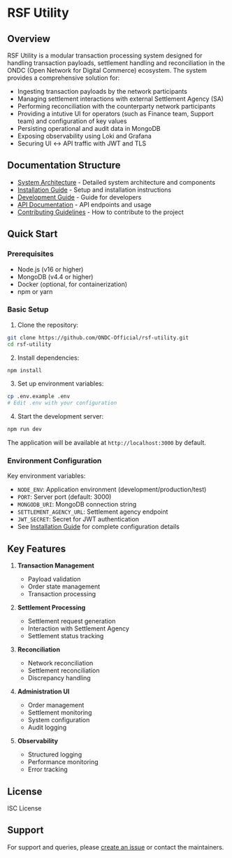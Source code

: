 # RSF Utility

## Overview
RSF Utility is a modular transaction processing system designed for handling transaction payloads, settlement handling and reconciliation in the ONDC (Open Network for Digital Commerce) ecosystem. The system provides a comprehensive solution for:

- Ingesting transaction payloads by the network participants
- Managing settlement interactions with external Settlement Agency (SA) 
- Performing reconciliation with the counterparty network participants
- Providing a intutive UI for operators (such as Finance team, Support team) and configuration of key values
- Persisting operational and audit data in MongoDB
- Exposing observability using Loki and Grafana
- Securing UI ↔ API traffic with JWT and TLS

## Documentation Structure
- [System Architecture](./docs/ARCHITECTURE.md) - Detailed system architecture and components
- [Installation Guide](./docs/INSTALLATION.md) - Setup and installation instructions
- [Development Guide](./docs/DEVELOPMENT.md) - Guide for developers
- [API Documentation](https://fis-staging.ondc.org/rsf-utility/api-docs) - API endpoints and usage
- [Contributing Guidelines](./docs/CONTRIBUTING.md) - How to contribute to the project

## Quick Start

### Prerequisites
- Node.js (v16 or higher)
- MongoDB (v4.4 or higher)
- Docker (optional, for containerization)
- npm or yarn

### Basic Setup
1. Clone the repository:
```bash
git clone https://github.com/ONDC-Official/rsf-utility.git
cd rsf-utility
```

2. Install dependencies:
```bash
npm install
```

3. Set up environment variables:
```bash
cp .env.example .env
# Edit .env with your configuration
```

4. Start the development server:
```bash
npm run dev
```

The application will be available at `http://localhost:3000` by default.

### Environment Configuration
Key environment variables:
- `NODE_ENV`: Application environment (development/production/test)
- `PORT`: Server port (default: 3000)
- `MONGODB_URI`: MongoDB connection string
- `SETTLEMENT_AGENCY_URL`: Settlement agency endpoint
- `JWT_SECRET`: Secret for JWT authentication
- See [Installation Guide](./docs/INSTALLATION.md) for complete configuration details

## Key Features
1. **Transaction Management**
   - Payload validation
   - Order state management
   - Transaction processing

2. **Settlement Processing**
   - Settlement request generation
   - Interaction with Settlement Agency
   - Settlement status tracking

3. **Reconciliation**
   - Network reconciliation
   - Settlement reconciliation
   - Discrepancy handling

4. **Administration UI**
   - Order management
   - Settlement monitoring
   - System configuration
   - Audit logging

5. **Observability**
   - Structured logging
   - Performance monitoring
   - Error tracking

## License
ISC License

## Support
For support and queries, please [create an issue](https://github.com/ONDC-Official/rsf-utility/issues) or contact the maintainers.
